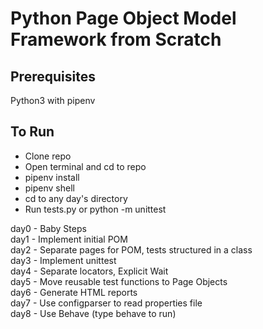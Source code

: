 # Python Page Object Model Framework from Scratch

## Prerequisites
Python3 with pipenv

## To Run
* Clone repo
* Open terminal and cd to repo
* pipenv install
* pipenv shell
* cd to any day's directory
* Run tests.py or python -m unittest

day0 - Baby Steps  
day1 - Implement initial POM  
day2 - Separate pages for POM, tests structured in a class  
day3 - Implement unittest  
day4 - Separate locators, Explicit Wait  
day5 - Move reusable test functions to Page Objects  
day6 - Generate HTML reports  
day7 - Use configparser to read properties file  
day8 - Use Behave (type behave to run)  